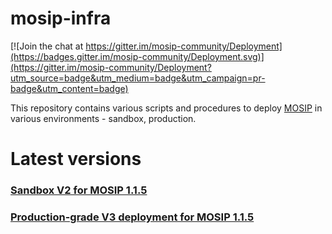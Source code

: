 # mosip-infra

[![Join the chat at https://gitter.im/mosip-community/Deployment](https://badges.gitter.im/mosip-community/Deployment.svg)](https://gitter.im/mosip-community/Deployment?utm_source=badge&utm_medium=badge&utm_campaign=pr-badge&utm_content=badge)

This repository contains various scripts and procedures to deploy [MOSIP](https://mosipdocs.gitbook.io/platform) in various environments - sandbox, production.

# Latest versions

### [Sandbox V2 for MOSIP 1.1.5](https://github.com/mosip/mosip-infra/tree/1.1.5.3/deployment/sandbox-v2)
### [Production-grade V3 deployment for MOSIP 1.1.5](https://github.com/mosip/mosip-infra/tree/1.1.5_v3/deployment/v3)

